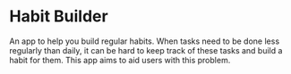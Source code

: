 # Habit Builder
An app to help you build regular habits. 
When tasks need to be done less regularly than daily, it can be hard to keep track of these tasks and build a habit for them.
This app aims to aid users with this problem.
